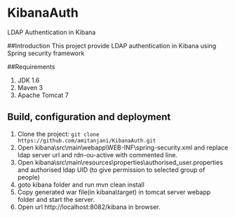 # KibanaAuth 
LDAP Authentication in Kibana

##Introduction
This project provide LDAP authentication in Kibana using Spring security framework

##Requirements
1. JDK 1.6
2. Maven 3
3. Apache Tomcat 7

## Build, configuration and deployment
1.    Clone the project: ``git clone https://github.com/amitanjani/KibanaAuth.git``
2.    Open kibana\src\main\webapp\WEB-INF\spring-security.xml and replace ldap server url and rdn-ou-active with commented line.
3.    Open kibana\src\main\resources\properties\authorised_user.properties and authorised ldap UID (to give permission to selected group of people)
4.    goto kibana folder and run mvn clean install
5.    Copy generated war file(in kibana\target) in tomcat server webapp folder and start the server.
6.    Open url http://localhost:8082/kibana in browser.

